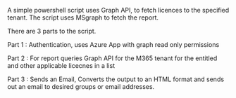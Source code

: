 A simple powershell script uses Graph API, to fetch licences to the specified tenant.
The script uses MSgraph to fetch the report.

There are 3 parts to the script.

Part 1 :  Authentication, uses Azure App with graph read only permissions

Part 2 : For report queries Graph API for the M365 tenant for the entitled and other applicable licecnes in a list

Part 3 : Sends an Email, Converts the output to an HTML format and sends out an email to desired groups or email addresses.
